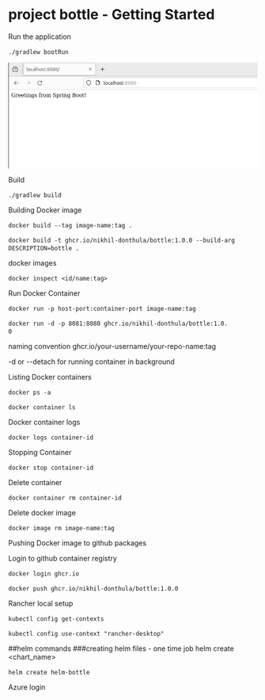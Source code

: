 # project bottle - Getting Started

Run the application

```
./gradlew bootRun
```
<img align=center src=assets/localhost001.png> 

Build

```
./gradlew build
```

Building Docker image
```
docker build --tag image-name:tag .
```
```
docker build -t ghcr.io/nikhil-donthula/bottle:1.0.0 --build-arg DESCRIPTION=bottle .
```

docker images

```
docker inspect <id/name:tag>
```

Run Docker Container 

```
docker run -p host-port:container-port image-name:tag
```
```
docker run -d -p 8081:8080 ghcr.io/nikhil-donthula/bottle:1.0.
0
```
naming convention ghcr.io/your-username/your-repo-name:tag

-d or --detach for running container in background

Listing Docker containers
```
docker ps -a
```
```
docker container ls
```
Docker container logs
```
docker logs container-id
```
Stopping Container 
```
docker stop container-id
```
Delete container
```
docker container rm container-id
```
Delete docker image
```
docker image rm image-name:tag
```

Pushing Docker image to github packages

Login to github container registry
```
docker login ghcr.io
```
```
docker push ghcr.io/nikhil-donthula/bottle:1.0.0
```

Rancher local setup
```
kubectl config get-contexts
```
```
kubectl config use-context "rancher-desktop"
```
##helm commands
###creating helm files - one time job
helm create <chart_name>
```
helm create helm-bottle
``` 
Azure login